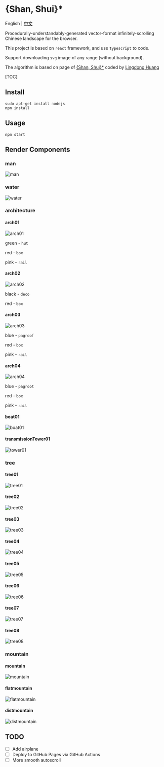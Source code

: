 # {Shan, Shui}\*

English | [中文](doc/README_zh.md)

Procedurally-understandably-generated vector-format infinitely-scrolling Chinese landscape for the browser.

This project is based on `react` framework, and use `typescript` to code.

Support downloading `svg` image of any range (without background).

The algorithm is based on page of [{Shan, Shui}\*](https://github.com/LingDong-/shan-shui-inf/blob/master/README.md#shan-shui) coded by [Lingdong Huang](https://github.com/LingDong-)

[TOC]

## Install

```shell
sudo apt-get install nodejs
npm install
```

## Usage

```shell
npm start
```

## Render Components

### man

![man](doc/img/man.png)

### water

![water](doc/img/water.png)

### architecture

#### arch01

![arch01](doc/img/arch/arch01.png)

green - `hut`

red - `box`

pink - `rail`

#### arch02

![arch02](doc/img/arch/arch02.png)

black - `deco`

red - `box`

#### arch03

![arch03](doc/img/arch/arch03.png)

blue - `pagroof`

red - `box`

pink - `rail`

#### arch04

![arch04](doc/img/arch/arch04.png)

blue - `pagroot`

red - `box`

pink - `rail`

#### boat01

![boat01](doc/img/arch/boat01.png)

#### transmissionTower01

![tower01](doc/img/arch/tower01.png)

### tree

#### tree01

![tree01](doc/img/tree/tree01.png)

#### tree02

![tree02](doc/img/tree/tree02.png)

#### tree03

![tree03](doc/img/tree/tree03.png)

#### tree04

![tree04](doc/img/tree/tree04.png)

#### tree05

![tree05](doc/img/tree/tree05.png)

#### tree06

![tree06](doc/img/tree/tree06.png)

#### tree07

![tree07](doc/img/tree/tree07.png)

#### tree08

![tree08](doc/img/tree/tree08.png)

### mountain

#### mountain

![mountain](doc/img/mountain.png)

#### flatmountain

![flatmountain](doc/img/flatmountain.png)

#### distmountain

![distmountain](doc/img/distmountain.png)

## TODO

- [ ] Add airplane
- [ ] Deploy to GitHub Pages via GitHub Actions
- [ ] More smooth autoscroll
